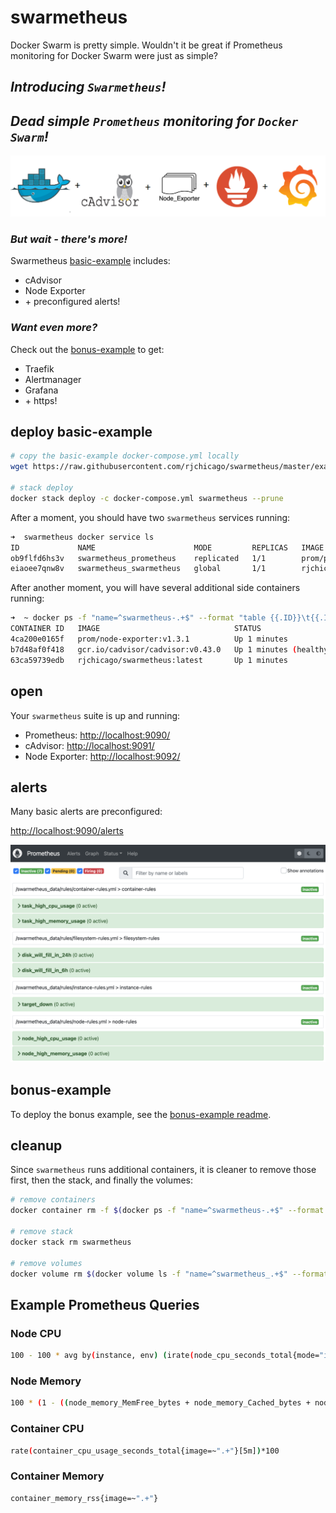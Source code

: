 # swarmetheus

Docker Swarm is pretty simple. Wouldn't it be great if Prometheus monitoring for Docker Swarm were just as simple?

## _**Introducing `Swarmetheus`!**_

## _**Dead simple `Prometheus` monitoring for `Docker Swarm`!**_

![swarmetheus-logos](./assets/swarmetheus-logos.png)

### _**But wait - there's more!**_

Swarmetheus [basic-example](./examples/basic-example/readme.md) includes:

* cAdvisor
* Node Exporter
* \+ preconfigured alerts!

### _**Want even more?**_

Check out the [bonus-example](./examples/bonus-example/readme.md) to get:

* Traefik
* Alertmanager
* Grafana
* \+ https!

## deploy basic-example

``` sh
# copy the basic-example docker-compose.yml locally
wget https://raw.githubusercontent.com/rjchicago/swarmetheus/master/examples/basic-example/docker-compose.yml

# stack deploy
docker stack deploy -c docker-compose.yml swarmetheus --prune
```

After a moment, you should have two `swarmetheus` services running:

``` sh
➜  swarmetheus docker service ls
ID             NAME                      MODE         REPLICAS   IMAGE                          PORTS
ob9flfd6hs3v   swarmetheus_prometheus    replicated   1/1        prom/prometheus:latest         *:9090->9090/tcp
eiaoee7qnw8v   swarmetheus_swarmetheus   global       1/1        rjchicago/swarmetheus:latest
```

After another moment, you will have several additional side containers running:

``` sh
➜  ~ docker ps -f "name=^swarmetheus-.+$" --format "table {{.ID}}\t{{.Image}}\t{{.Status}}\t{{.Ports}}\t{{.Names}}"
CONTAINER ID   IMAGE                              STATUS                   PORTS                    NAMES
4ca200e0165f   prom/node-exporter:v1.3.1          Up 1 minutes             0.0.0.0:9092->9100/tcp   swarmetheus-node-exporter
b7d48af0f418   gcr.io/cadvisor/cadvisor:v0.43.0   Up 1 minutes (healthy)   0.0.0.0:9091->8080/tcp   swarmetheus-cadvisor
63ca59739edb   rjchicago/swarmetheus:latest       Up 1 minutes                                      swarmetheus-health
```

## open

Your `swarmetheus` suite is up and running:

* Prometheus: <http://localhost:9090/>
* cAdvisor: <http://localhost:9091/>
* Node Exporter: <http://localhost:9092/>

## alerts

Many basic alerts are preconfigured:

<http://localhost:9090/alerts>

![swarmetheus-alerts](./assets/swarmetheus-alerts.png)

## bonus-example

To deploy the bonus example, see the [bonus-example readme](./examples/bonus-example/readme.md).

## cleanup

Since `swarmetheus` runs additional containers, it is cleaner to remove those first, then the stack, and finally the volumes:

``` sh
# remove containers
docker container rm -f $(docker ps -f "name=^swarmetheus-.+$" --format "{{.ID}}")

# remove stack
docker stack rm swarmetheus

# remove volumes
docker volume rm $(docker volume ls -f "name=^swarmetheus_.+$" --format "{{.Name}}")
```

## Example Prometheus Queries

### Node CPU

``` sh
100 - 100 * avg by(instance, env) (irate(node_cpu_seconds_total{mode="idle"}[5m]))
```

### Node Memory

``` sh
100 * (1 - ((node_memory_MemFree_bytes + node_memory_Cached_bytes + node_memory_Buffers_bytes) / node_memory_MemTotal_bytes))
```

### Container CPU

``` sh
rate(container_cpu_usage_seconds_total{image=~".+"}[5m])*100
```

### Container Memory

``` sh
container_memory_rss{image=~".+"}
```
